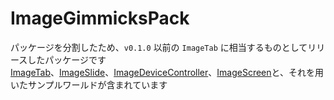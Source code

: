 # ImageGimmicksPack
パッケージを分割したため、`v0.1.0` 以前の `ImageTab` に相当するものとしてリリースしたパッケージです  
[ImageTab](/docs/ImageTab/)、[ImageSlide](/docs/ImageScreen/)、[ImageDeviceController](/docs/ImageDeviceController/)、[ImageScreen](/docs/ImageScreen/)と、それを用いたサンプルワールドが含まれています
